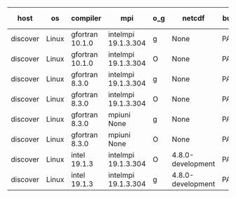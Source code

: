 

| host     | os       | compiler                              | mpi                      | o_g        | netcdf        | build       | u_pass          | u_fail          | s_pass            | s_fail            | e_pass             | e_fail             | nuopc_pass       | nuopc_fail       | artifacts link          |
|----------|----------|---------------------------------------|--------------------------|------------|---------------|-------------|-----------------|-----------------|-------------------|-------------------|--------------------|--------------------|------------------|------------------|-------------------------|
| discover | Linux | gfortran 10.1.0 | intelmpi 19.1.3.304  | g | None  | PASS | None | None | None | None | None | None | None | None | <a href="https://github.com/esmf-org/esmf-test-artifacts/tree/4a0dec045700ca90b6992e8ceeccd180156ba736/develop/gfortran/10.1.0/g/intelmpi/19.1.3.304" target="_blank">4a0dec0</a> | 
| discover | Linux | gfortran 10.1.0 | intelmpi 19.1.3.304  | O | None  | PASS | 13994 | 15 | 49 | 0 | 81 | 0 | 52 | 1 | <a href="https://github.com/esmf-org/esmf-test-artifacts/tree/0f660b78a6a2194731f9e060daf41aa5cfd00a85/develop/gfortran/10.1.0/O/intelmpi/19.1.3.304" target="_blank">0f660b7</a> | 
| discover | Linux | gfortran 8.3.0 | intelmpi 19.1.3.304  | g | None  | PASS | 13994 | 15 | 49 | 0 | 81 | 0 | 52 | 1 | <a href="https://github.com/esmf-org/esmf-test-artifacts/tree/d5f6184e2cad4c2b2560b1f61574a42b9d726685/develop/gfortran/8.3.0/g/intelmpi/19.1.3.304" target="_blank">d5f6184</a> | 
| discover | Linux | gfortran 8.3.0 | intelmpi 19.1.3.304  | O | None  | PASS | 13994 | 15 | 49 | 0 | 81 | 0 | 52 | 1 | <a href="https://github.com/esmf-org/esmf-test-artifacts/tree/625f1bf587a8c1683a1ba35988d8c0509422b273/develop/gfortran/8.3.0/O/intelmpi/19.1.3.304" target="_blank">625f1bf</a> | 
| discover | Linux | gfortran 8.3.0 | mpiuni None  | g | None  | PASS | 12415 | 0 | 8 | 0 | 44 | 0 | None | None | <a href="https://github.com/esmf-org/esmf-test-artifacts/tree/0135163bf4bb6249a0d2534e621234db3b11d5c7/develop/gfortran/8.3.0/g/mpiuni/None" target="_blank">0135163</a> | 
| discover | Linux | gfortran 8.3.0 | mpiuni None  | O | None  | PASS | 12415 | 0 | 8 | 0 | 44 | 0 | None | None | <a href="https://github.com/esmf-org/esmf-test-artifacts/tree/d6291535ae4ab17199743abe860fd3e3919b36a4/develop/gfortran/8.3.0/O/mpiuni/None" target="_blank">d629153</a> | 
| discover | Linux | intel 19.1.3 | intelmpi 19.1.3.304  | O | 4.8.0-development  | PASS | None | None | None | None | None | None | None | None | <a href="https://github.com/esmf-org/esmf-test-artifacts/tree/8e2927b0b5873deddbb26eacaf43dfcae19cc381/develop/intel/19.1.3/O/intelmpi/19.1.3.304" target="_blank">8e2927b</a> | 
| discover | Linux | intel 19.1.3 | intelmpi 19.1.3.304  | g | 4.8.0-development  | PASS | None | None | None | None | None | None | None | None | <a href="https://github.com/esmf-org/esmf-test-artifacts/tree/489a7e66a6dcd4e1ae86c232217b6d5f60368efa/develop/intel/19.1.3/g/intelmpi/19.1.3.304" target="_blank">489a7e6</a> | 

